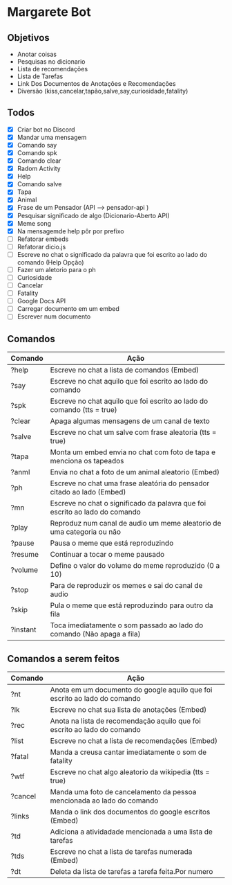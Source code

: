 # Margarete Bot

## Objetivos

- Anotar coisas
- Pesquisas no dicionario
- Lista de recomendações
- Lista de Tarefas
- Link Dos Documentos de Anotações e Recomendações
- Diversão (kiss,cancelar,tapão,salve,say,curiosidade,fatality)

## Todos

- [x] Criar bot no Discord
- [x] Mandar uma mensagem
- [x] Comando say
- [x] Comando spk
- [x] Comando clear
- [x] Radom Activity
- [x] Help
- [x] Comando salve
- [x] Tapa
- [x] Animal
- [x] Frase de um Pensador (API --> pensador-api )
- [x] Pesquisar significado de algo (Dicionario-Aberto API)
- [x] Meme song
- [x] Na mensagemde help pôr por prefixo
- [ ] Refatorar embeds
- [ ] Refatorar dicio.js
- [ ] Escreve no chat o significado da palavra que foi escrito ao lado do comando (Help Opção)
- [ ] Fazer um aletorio para o ph
- [ ] Curiosidade
- [ ] Cancelar
- [ ] Fatality
- [ ] Google Docs API
- [ ] Carregar documento em um embed
- [ ] Escrever num documento

## Comandos

| Comando  | Ação                                                                        |
| -------- | --------------------------------------------------------------------------- |
| ?help    | Escreve no chat a lista de comandos (Embed)                                 |
| ?say     | Escreve no chat aquilo que foi escrito ao lado do comando                   |
| ?spk     | Escreve no chat aquilo que foi escrito ao lado do comando (tts = true)      |
| ?clear   | Apaga algumas mensagens de um canal de texto                                |
| ?salve   | Escreve no chat um salve com frase aleatoria (tts = true)                   |
| ?tapa    | Monta um embed envia no chat com foto de tapa e menciona os tapeados        |
| ?anml    | Envia no chat a foto de um animal aleatorio (Embed)                         |
| ?ph      | Escreve no chat uma frase aleatória do pensador citado ao lado (Embed)      |
| ?mn      | Escreve no chat o significado da palavra que foi escrito ao lado do comando |
| ?play    | Reproduz num canal de audio um meme aleatorio de uma categoria ou não       |
| ?pause   | Pausa o meme que está reproduzindo                                          |
| ?resume  | Continuar a tocar o meme pausado                                            |
| ?volume  | Define o valor do volume do meme reproduzido (0 a 10)                       |
| ?stop    | Para de reproduzir os memes e sai do canal de audio                         |
| ?skip    | Pula o meme que está reproduzindo para outro da fila                        |
| ?instant | Toca imediatamente o som passado ao lado do comando (Não apaga a fila)      |

## Comandos a serem feitos

| Comando | Ação                                                                      |
| ------- | ------------------------------------------------------------------------- |
| ?nt     | Anota em um documento do google aquilo que foi escrito ao lado do comando |
| ?lk     | Escreve no chat sua lista de anotações (Embed)                            |
| ?rec    | Anota na lista de recomendação aquilo que foi escrito ao lado do comando  |
| ?list   | Escreve no chat a lista de recomendações (Embed)                          |
| ?fatal  | Manda a creusa cantar imediatamente o som de fatality                     |
| ?wtf    | Escreve no chat algo aleatorio da wikipedia (tts = true)                  |
| ?cancel | Manda uma foto de cancelamento da pessoa mencionada ao lado do comando    |
| ?links  | Manda o link dos documentos do google escritos (Embed)                    |
| ?td     | Adiciona a atividadade mencionada a uma lista de tarefas                  |
| ?tds    | Escreve no chat a lista de tarefas numerada (Embed)                       |
| ?dt     | Deleta da lista de tarefas a tarefa feita.Por numero                      |
